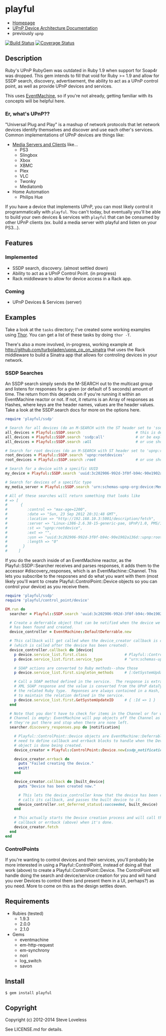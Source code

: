 # playful

* [Homepage](http://github.com/turboladen/playful)
* [UPnP Device Architecture Documentation](http://upnp.org/specs/arch/UPnP-arch-DeviceArchitecture-v1.0.pdf)
* previously `upnp`


[<img src="https://travis-ci.org/turboladen/playful.png?branch=master"
alt="Build Status" />](https://travis-ci.org/turboladen/playful) [<img
src="https://coveralls.io/repos/turboladen/playful/badge.png" alt="Coverage
Status" />](https://coveralls.io/r/turboladen/playful)

## Description

Ruby's UPnP RubyGem was outdated in Ruby 1.9 when support for Soap4r was
dropped.  This gem intends to fill that void for Ruby >= 1.9 and allow for
SSDP search, discovery, advertisement, the ability to act as a UPnP control
point, as well as provide UPnP devices and services.

This uses [EventMachine](http://github.com/eventmachine/eventmachine), so if
you're not already, getting familiar with its concepts will be helpful here.

### Er, what's UPnP??

"Universal Plug and Play" is a mashup of network protocols that let network
devices identify themselves and discover and use each other's services.
Common implementations of UPnP devices are things like:

* [Media Servers and Clients](http://en.wikipedia.org/wiki/List_of_UPnP_AV_media_servers_and_clients) like...
    * PS3
    * Slingbox
    * Xbox
    * XBMC
    * Plex
    * VLC
    * Twonky
    * Mediatomb
* Home Automation
    * Philips Hue


If you have a device that implements UPnP, you can most likely control it
programmatically with `playful`.  You can't today, but eventually you'll be
able to build your own devices & services with `playful` that can be consumed
by other UPnP clients (ex. build a media server with playful and listen on
your PS3...).

## Features

### Implemented

* SSDP search, discovery. (almost settled down)
* Ability to act as a UPnP Control Point. (in progress)
* Rack middleware to allow for device access in a Rack app.


### Coming

* UPnP Devices & Services (server)


## Examples

Take a look at the `tasks` directory; I've created some working examples using
[Thor](https://github.com/wycats/thor).  You can get a list of these tasks by
doing `thor -T`.

There's also a more involved, in-progress, working example at
http://github.com/turboladen/upnp_cp_on_sinatra that uses the Rack middleware
to build a Sinatra app that allows for controling devices in your network.

### SSDP Searches

An SSDP search simply sends the M-SEARCH out to the multicast group and
listens for responses for a given (or default of 5 seconds) amount of time.
The return from this depends on if you're running it within an EventMachine
reactor or not. If not, it returns is an Array of responses as Hashes, where
keys are the header names, values are the header values.  Take a look at the
SSDP.search docs for more on the options here.

```ruby
require 'playful/ssdp'

# Search for all devices (do an M-SEARCH with the ST header set to 'ssdp:all')
all_devices = Playful::SSDP.search                         # this is default
all_devices = Playful::SSDP.search 'ssdp:all'              # or be explicit
all_devices = Playful::SSDP.search :all                    # or use short-hand

# Search for root devices (do an M-SEARCH with ST header set to 'upnp:rootdevices')
root_devices = Playful::SSDP.search 'upnp:rootdevices'
root_devices = Playful::SSDP.search :root                  # or use short-hand

# Search for a device with a specific UUID
my_device = Playful::SSDP.search 'uuid:3c202906-992d-3f0f-b94c-90e1902a136d'

# Search for devices of a specific type
my_media_server = Playful::SSDP.search 'urn:schemas-upnp-org:device:MediaServer:1'

# All of these searches will return something that looks like
# => [
#      {
#         :control => "max-age=1200",
#         :date => "Sun, 23 Sep 2012 20:31:48 GMT",
#         :location => "http://192.168.10.3:5001/description/fetch",
#         :server => "Linux-i386-2.6.38-15-generic-pae, UPnP/1.0, PMS/1.50.0",
#         :st => "upnp:rootdevice",
#         :ext => "",
#         :usn => "uuid:3c202906-992d-3f0f-b94c-90e1902a136d::upnp:rootdevice",
#         :length => "0"
#       }
#     ]
```

If you do the search inside of an EventMachine reactor, as the
Playful::SSDP::Searcher receives and parses responses, it adds them to the
accessor #discovery_responses, which is an EventMachine::Channel.  This lets
you subscribe to the resposnes and do what you want with them (most likely
you'll want to create Playful::ControlPoint::Device objects so you can control
your device) as you receive them.

```ruby
require 'playful/ssdp'
require 'playful/control_point/device'

EM.run do
  searcher = Playful::SSDP.search 'uuid:3c202906-992d-3f0f-b94c-90e1902a136d'

  # Create a deferrable object that can be notified when the device we want
  # has been found and created.
  device_controller = EventMachine::DefaultDeferrable.new

  # This callback will get called when the device_creator callback is called
  # (which is called after the device has been created).
  device_controller.callback do |device|
    p device.service_list.first.class                 # Playful::ControlPoint::Service
    p device.service_list.first.service_type          # "urn:schemas-upnp-org:service:ContentDirectory:1"

    # SOAP actions are converted to Ruby methods--show those
    p device.service_list.first.singleton_methods     # [:GetSystemUpdateID, :Search, :GetSearchCapabilities, :GetSortCapabilities, :Browse]

    # Call a SOAP method defined in the service.  The response is extracted from the
    # XML SOAP response and the value is converted from the UPnP dataType to
    # the related Ruby type.  Reponses are always contained in a Hash, so as
    # to maintain the relation defined in the service.
    p device.service_list.first.GetSystemUpdateID     # { :Id => 1 }
  end

  # Note that you don't have to check for items in the Channel or for when the
  # Channel is empty: EventMachine will pop objects off the Channel as soon as
  # they're put there and stop when there are none left.
  searcher.discovery_responses.pop do |notification|

    # Playful::ControlPoint::Device objects are EventMachine::Deferrables, so you
    # need to define callback and errback blocks to handle when the Device
    # object is done being created.
    device_creator = Playful::ControlPoint::Device.new(ssdp_notification: notification)

    device_creator.errback do
      puts "Failed creating the device."
      exit!
    end

    device_creator.callback do |built_device|
      puts "Device has been created now."

      # This lets the device_controller know that the device has been created,
      # calls its callback, and passes the built device to it.
      device_controller.set_deferred_status(:succeeded, built_device)
    end

    # This actually starts the Device creation process and will call the
    # callback or errback (above) when it's done.
    device_creator.fetch
  end
end
```

### ControlPoints

If you're wanting to control devices and their services, you'll probably be
more interested in using a Playful::ControlPoint, instead of doing all that
work (above) to create a Playful::ControlPoint::Device.  The ControlPoint will
handle doing the search and device/service creation for you and will hand you
over Devices to control them (and present them in a UI, perhaps?) as you need.
 More to come on this as the design settles down.

## Requirements

* Rubies (tested)
    * 1.9.3
    * 2.0.0
    * 2.1.0
* Gems
    * eventmachine
    * em-http-request
    * em-synchrony
    * nori
    * log_switch
    * savon



## Install

    $ gem install playful

## Copyright

Copyright (c) 2012-2014 Steve Loveless

See LICENSE.md for details.
